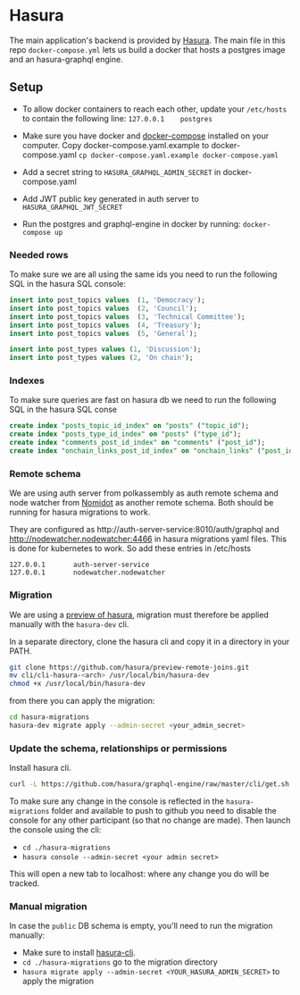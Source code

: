 # Hasura

The main application's backend is provided by [Hasura](https://github.com/hasura/graphql-engine/). The main file in this repo `docker-compose.yml` lets us build a docker that hosts a postgres image and an hasura-graphql engine.

## Setup

- To allow docker containers to reach each other, update your `/etc/hosts` to contain the following line:
`127.0.0.1    postgres`

- Make sure you have docker and [docker-compose](https://docs.docker.com/compose/) installed on your computer.
Copy docker-compose.yaml.example to docker-compose.yaml
`cp docker-compose.yaml.example docker-compose.yaml`

- Add a secret string to `HASURA_GRAPHQL_ADMIN_SECRET` in docker-compose.yaml
- Add JWT public key generated in auth server to `HASURA_GRAPHQL_JWT_SECRET`
- Run the postgres and graphql-engine in docker by running:
`docker-compose up`

### Needed rows

To make sure we are all using the same ids you need to run the following SQL in the hasura SQL console:
```sql
insert into post_topics values  (1, 'Democracy');
insert into post_topics values  (2, 'Council');
insert into post_topics values  (3, 'Technical Committee');
insert into post_topics values  (4, 'Treasury');
insert into post_topics values  (5, 'General');

insert into post_types values (1, 'Discussion');
insert into post_types values (2, 'On chain');
```

### Indexes

To make sure queries are fast on hasura db we need to run the following SQL in the hasura SQL conse

```sql
create index "posts_topic_id_index" on "posts" ("topic_id");
create index "posts_type_id_index" on "posts" ("type_id");
create index "comments_post_id_index" on "comments" ("post_id");
create index "onchain_links_post_id_index" on "onchain_links" ("post_id");
```

### Remote schema
We are using auth server from polkassembly as auth remote schema and node watcher from [Nomidot](https://github.com/paritytech/Nomidot) as another remote schema. Both should be running for hasura migrations to work.

They are configured as http://auth-server-service:8010/auth/graphql and http://nodewatcher.nodewatcher:4466 in hasura migrations yaml files. This is done for kubernetes to work.
So add these entries in /etc/hosts

```
127.0.0.1       auth-server-service
127.0.0.1       nodewatcher.nodewatcher
```

### Migration

We are using a [preview of hasura](https://github.com/hasura/graphql-engine/pull/2395#issuecomment-547378585), migration must therefore be applied manually with the `hasura-dev` cli.

In a separate directory, clone the hasura cli and copy it in a directory in your PATH.

```bash
git clone https://github.com/hasura/preview-remote-joins.git
mv cli/cli-hasura-<arch> /usr/local/bin/hasura-dev
chmod +x /usr/local/bin/hasura-dev
```

from there you can apply the migration:
```bash
cd hasura-migrations
hasura-dev migrate apply --admin-secret <your_admin_secret>
```

### Update the schema, relationships or permissions

Install hasura cli.

```bash
curl -L https://github.com/hasura/graphql-engine/raw/master/cli/get.sh | bash
```

To make sure any change in the console is reflected in the `hasura-migrations` folder and available to push to github you need to disable the console for any other participant (so that no change are made). Then launch the console using the cli:
- `cd ./hasura-migrations`
- `hasura console --admin-secret <your admin secret>`

This will open a new tab to localhost:<non-8080-port> where any change you do will be tracked.

### Manual migration
In case the `public` DB schema is empty, you'll need to run the migration manually:
- Make sure to install [hasura-cli](https://docs.hasura.io/1.0/graphql/manual/hasura-cli/index.html).
- `cd ./hasura-migrations` go to the migration directory
- `hasura migrate apply --admin-secret <YOUR_HASURA_ADMIN_SECRET>` to apply the migration
